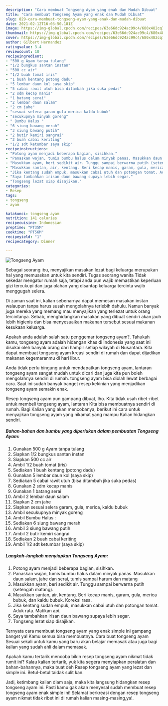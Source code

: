 ```yaml
---
description: "Cara membuat Tongseng Ayam yang enak dan Mudah Dibuat"
title: "Cara membuat Tongseng Ayam yang enak dan Mudah Dibuat"
slug: 829-cara-membuat-tongseng-ayam-yang-enak-dan-mudah-dibuat
date: 2021-02-12T16:03:50.181Z
image: https://img-global.cpcdn.com/recipes/63e66dc924ac99c4/680x482cq70/tongseng-ayam-foto-resep-utama.jpg
thumbnail: https://img-global.cpcdn.com/recipes/63e66dc924ac99c4/680x482cq70/tongseng-ayam-foto-resep-utama.jpg
cover: https://img-global.cpcdn.com/recipes/63e66dc924ac99c4/680x482cq70/tongseng-ayam-foto-resep-utama.jpg
author: Gilbert Hernandez
ratingvalue: 3.4
reviewcount: 10
recipeingredient:
- "500 g Ayam tanpa tulang"
- "1/2 bungkus santan instan"
- "500 cc air"
- "1/2 buah tomat iris"
- "1 buah kentang potong dadu"
- "5 lembar daun kol saya skip"
- "5 cabai rawit utuh bisa ditambah jika suka pedas"
- "2 sdm kecap manis"
- "1 batang serai"
- "2 lembar daun salam"
- "2 cm jahe"
- "sesuai selera garam gula merica kaldu bubuk"
- "secukupnya minyak goreng"
- " Bumbu Halus "
- "6 siung bawang merah"
- "3 siung bawang putih"
- "2 butir kemiri sangrai"
- "2 buah cabai keriting"
- "1/2 sdt ketumbar saya skip"
recipeinstructions:
- "Potong ayam menjadi beberapa bagian, sisihkan."
- "Panaskan wajan, tumis bumbu halus dalam minyak panas. Masukkan daun salam, jahe dan serai, tumis sampai harum dan matang"
- "Masukkan ayam, beri sedikit air. Tunggu sampai berwarna putih (setengah matang)."
- "Masukkan santan, air, kentang. Beri kecap manis, garam, gula, merica bubuk, dan kaldu bubuk. Koreksi rasa."
- "Jika kentang sudah empuk, masukkan cabai utuh dan potongan tomat. Aduk rata. Matikan api."
- "Saya tambahkan irisan daun bawang supaya lebih segar."
- "Tongseng lezat siap disajikan."
categories:
- Resep
tags:
- tongseng
- ayam

katakunci: tongseng ayam 
nutrition: 141 calories
recipecuisine: Indonesian
preptime: "PT35M"
cooktime: "PT56M"
recipeyield: "1"
recipecategory: Dinner

---
```



![Tongseng Ayam](https://img-global.cpcdn.com/recipes/63e66dc924ac99c4/680x482cq70/tongseng-ayam-foto-resep-utama.jpg)

Sebagai seorang ibu, menyajikan masakan lezat bagi keluarga merupakan hal yang memuaskan untuk kita sendiri. Tugas seorang  wanita Tidak sekedar mengatur rumah saja, tetapi anda pun wajib memastikan keperluan gizi tercukupi dan juga olahan yang disantap keluarga tercinta wajib menggugah selera.

Di zaman  saat ini, kalian sebenarnya dapat memesan masakan instan walaupun tanpa harus susah mengolahnya terlebih dahulu. Namun banyak juga mereka yang memang mau menyajikan yang terlezat untuk orang tercintanya. Sebab, menghidangkan masakan yang dibuat sendiri akan jauh lebih higienis dan bisa menyesuaikan makanan tersebut sesuai makanan kesukaan keluarga. 



Apakah anda adalah salah satu penggemar tongseng ayam?. Tahukah kamu, tongseng ayam adalah hidangan khas di Indonesia yang saat ini disukai oleh banyak orang dari hampir setiap wilayah di Nusantara. Kita dapat membuat tongseng ayam kreasi sendiri di rumah dan dapat dijadikan makanan kegemaranmu di hari libur.

Anda tidak perlu bingung untuk mendapatkan tongseng ayam, lantaran tongseng ayam sangat mudah untuk dicari dan juga kita pun boleh mengolahnya sendiri di rumah. tongseng ayam bisa diolah lewat berbagai cara. Saat ini sudah banyak banget resep kekinian yang menjadikan tongseng ayam semakin enak.

Resep tongseng ayam pun gampang dibuat, lho. Kita tidak usah ribet-ribet untuk membeli tongseng ayam, lantaran Kita bisa membuatnya sendiri di rumah. Bagi Kalian yang akan mencobanya, berikut ini cara untuk menyajikan tongseng ayam yang nikamat yang mampu Kalian hidangkan sendiri.

<!--inarticleads1-->

##### Bahan-bahan dan bumbu yang diperlukan dalam pembuatan Tongseng Ayam:

1. Gunakan 500 g Ayam tanpa tulang
1. Siapkan 1/2 bungkus santan instan
1. Siapkan 500 cc air
1. Ambil 1/2 buah tomat (iris)
1. Sediakan 1 buah kentang (potong dadu)
1. Gunakan 5 lembar daun kol (saya skip)
1. Sediakan 5 cabai rawit utuh (bisa ditambah jika suka pedas)
1. Gunakan 2 sdm kecap manis
1. Gunakan 1 batang serai
1. Ambil 2 lembar daun salam
1. Siapkan 2 cm jahe
1. Siapkan sesuai selera garam, gula, merica, kaldu bubuk
1. Ambil secukupnya minyak goreng
1. Ambil  Bumbu Halus :
1. Sediakan 6 siung bawang merah
1. Ambil 3 siung bawang putih
1. Ambil 2 butir kemiri sangrai
1. Sediakan 2 buah cabai keriting
1. Ambil 1/2 sdt ketumbar (saya skip)




<!--inarticleads2-->

##### Langkah-langkah menyiapkan Tongseng Ayam:

1. Potong ayam menjadi beberapa bagian, sisihkan.
1. Panaskan wajan, tumis bumbu halus dalam minyak panas. Masukkan daun salam, jahe dan serai, tumis sampai harum dan matang
1. Masukkan ayam, beri sedikit air. Tunggu sampai berwarna putih (setengah matang).
1. Masukkan santan, air, kentang. Beri kecap manis, garam, gula, merica bubuk, dan kaldu bubuk. Koreksi rasa.
1. Jika kentang sudah empuk, masukkan cabai utuh dan potongan tomat. Aduk rata. Matikan api.
1. Saya tambahkan irisan daun bawang supaya lebih segar.
1. Tongseng lezat siap disajikan.




Ternyata cara membuat tongseng ayam yang enak simple ini gampang banget ya! Kamu semua bisa membuatnya. Cara buat tongseng ayam Sesuai sekali untuk kamu yang baru akan belajar memasak atau juga bagi kalian yang sudah ahli dalam memasak.

Apakah kamu tertarik mencoba bikin resep tongseng ayam nikmat tidak rumit ini? Kalau kalian tertarik, yuk kita segera menyiapkan peralatan dan bahan-bahannya, maka buat deh Resep tongseng ayam yang lezat dan simple ini. Betul-betul taidak sulit kan. 

Jadi, ketimbang kalian diam saja, maka kita langsung hidangkan resep tongseng ayam ini. Pasti kamu gak akan menyesal sudah membuat resep tongseng ayam enak simple ini! Selamat berkreasi dengan resep tongseng ayam nikmat tidak ribet ini di rumah kalian masing-masing,ya!.

